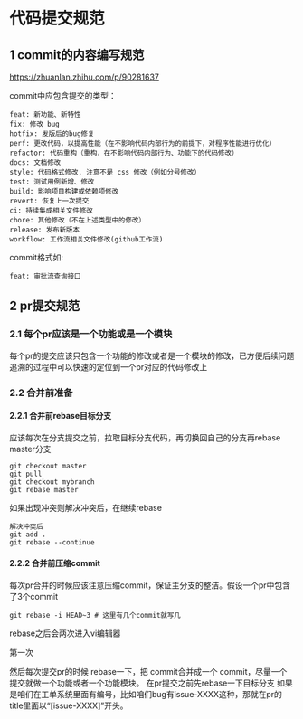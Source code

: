 # 代码提交规范

## 1 commit的内容编写规范

https://zhuanlan.zhihu.com/p/90281637

commit中应包含提交的类型：

    feat: 新功能、新特性
    fix: 修改 bug
    hotfix: 发版后的bug修复
    perf: 更改代码，以提高性能（在不影响代码内部行为的前提下，对程序性能进行优化）
    refactor: 代码重构（重构，在不影响代码内部行为、功能下的代码修改）
    docs: 文档修改
    style: 代码格式修改, 注意不是 css 修改（例如分号修改）
    test: 测试用例新增、修改
    build: 影响项目构建或依赖项修改
    revert: 恢复上一次提交
    ci: 持续集成相关文件修改
    chore: 其他修改（不在上述类型中的修改）
    release: 发布新版本
    workflow: 工作流相关文件修改(github工作流)

commit格式如:

    feat: 审批流查询接口

## 2 pr提交规范

### 2.1 每个pr应该是一个功能或是一个模块

每个pr的提交应该只包含一个功能的修改或者是一个模块的修改，已方便后续问题追溯的过程中可以快速的定位到一个pr对应的代码修改上

### 2.2 合并前准备

#### 2.2.1 合并前rebase目标分支

应该每次在分支提交之前，拉取目标分支代码，再切换回自己的分支再rebase master分支

```git
git checkout master
git pull
git checkout mybranch
git rebase master
```

如果出现冲突则解决冲突后，在继续rebase

```git
解决冲突后
git add .
git rebase --continue
```

#### 2.2.2 合并前压缩commit

每次pr合并的时候应该注意压缩commit，保证主分支的整洁。假设一个pr中包含了3个commit

```git
git rebase -i HEAD~3 # 这里有几个commit就写几
```

rebase之后会两次进入vi编辑器

第一次


然后每次提交pr的时候 rebase一下，把 commit合并成一个 commit，尽量一个提交就做一个功能或者一个功能模块。
在pr提交之前先rebase一下目标分支
如果是咱们在工单系统里面有编号，比如咱们bug有issue-XXXX这种，那就在pr的title里面以“[issue-XXXX]”开头。
